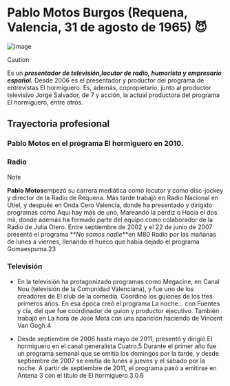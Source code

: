 # Pablo Motos Burgos (Requena, Valencia, 31 de agosto de 1965) :smiling_imp:

![image](https://github.com/user-attachments/assets/2ed03332-cf1e-42d0-99c7-9a7131a4fc50)

> [!CAUTION]
Es un **_presentador de televisión,locutor de radio, humorista y empresario español._** Desde 2006 es el presentador y productor del programa de entrevistas El hormiguero. Es, además, copropietario, junto al productor televisivo Jorge Salvador, de 7 y acción, la actual productora del programa El hormiguero, entre otros.

## Trayectoria profesional

### Pablo Motos en el programa El hormiguero en 2010. 
### Radio
> [!NOTE]
**Pablo Motos**empezó su carrera mediática como locutor y como disc-jockey y director de la Radio de Requena. Más tarde trabajó en Radio Nacional en Utiel, y después en Onda Cero Valencia, donde ha presentado y dirigido programas como Aquí hay más de uno, Mareando la perdiz o Hacia el dos mil, donde además ha formado parte del equipo como colaborador de la Radio de Julia Otero. Entre septiembre de 2002 y el 22 de junio de 2007 presentó el programa **_No somos nadie_**en M80 Radio por las mañanas de lunes a viernes, llenando el hueco que había dejado el programa Gomaespuma.2​3​

### Televisión

+ En la televisión ha protagonizado programas como Megacine, en Canal Nou (televisión de la Comunidad Valenciana), y fue
uno de los creadores de El club de la comedia. Coordinó los guiones de los tres primeros años. En esa época creó el programa La noche... con Fuentes y cía, del que fue coordinador de guion y productor ejecutivo. También trabajó en La hora de José Mota con una aparición haciendo de Vincent Van Gogh.4​

- Desde septiembre de 2006 hasta mayo de 2011, presentó y dirigió El hormiguero en el canal generalista Cuatro.5​ Durante el primer año fue un programa semanal que se emitía los domingos por la tarde, y desde septiembre de 2007 se emitía de lunes a jueves y el sábado por la noche. A partir de septiembre de 2011, el programa pasó a emitirse en Antena 3 con el título de El hormiguero 3.0.6​
